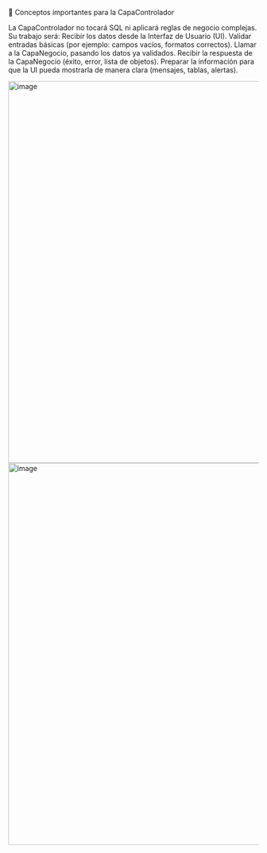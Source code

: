 🧠 Conceptos importantes para la CapaControlador

La CapaControlador no tocará SQL ni aplicará reglas de negocio complejas.
Su trabajo será:
Recibir los datos desde la Interfaz de Usuario (UI).
Validar entradas básicas (por ejemplo: campos vacíos, formatos correctos).
Llamar a la CapaNegocio, pasando los datos ya validados.
Recibir la respuesta de la CapaNegocio (éxito, error, lista de objetos).
Preparar la información para que la UI pueda mostrarla de manera clara (mensajes, tablas, alertas).

<img width="1360" height="768" alt="image" src="https://github.com/user-attachments/assets/d05a382d-fd83-41c5-b2ca-18a7df441886" />
<img width="1360" height="768" alt="image" src="https://github.com/user-attachments/assets/3f655f8d-72ea-4756-a5af-b103962c8d8a" />


